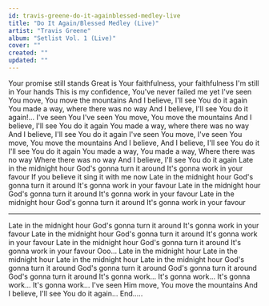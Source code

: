 ```yaml
---
id: travis-greene-do-it-againblessed-medley-live
title: "Do It Again/Blessed Medley (Live)"
artist: "Travis Greene"
album: "Setlist Vol. 1 (Live)"
cover: ""
created: ""
updated: ""
---
```


Your promise still stands
Great is Your faithfulness, your faithfulness
I'm still in Your hands
This is my confidence, You've never failed me yet
I've seen You move,
You move the mountains
And I believe, I'll see You do it again
You made a way, where there was no way
And I believe, I'll see You do it again!...
I've seen You
I've seen You move,
You move the mountains
And I believe, I'll see You do it again
You made a way, where there was no way
And I believe, I'll see You do it again
I've seen You move,
I've seen You move,
You move the mountains
And I believe,
And I believe,
I'll see You do it
I'll see You do it again
You made a way,
You made a way,
Where there was no way
Where there was no way
And I believe,
I'll see You do it again
Late in the midnight hour
God's gonna turn it around
It's gonna work in your favour
If you believe it sing it with me now
Late in the midnight hour
God's gonna turn it around
It's gonna work in your favour
Late in the midnight hour
God's gonna turn it around
It's gonna work in your favour
Late in the midnight hour
God's gonna turn it around
It's gonna work in your favour
-- -
Late in the midnight hour
God's gonna turn it around
It's gonna work in your favour
Late in the midnight hour
God's gonna turn it around
It's gonna work in your favour
Late in the midnight hour
God's gonna turn it around
It's gonna work in your favour
Ooo...
Late in the midnight hour
Late in the midnight hour
Late in the midnight hour
Late in the midnight hour
God's gonna turn it around
God's gonna turn it around
God's gonna turn it around
God's gonna turn it around
It's gonna work...
It's gonna work...
It's gonna work...
It's gonna work...
I've seen Him move,
You move the mountains
And I believe, I'll see You do it again...
End.....